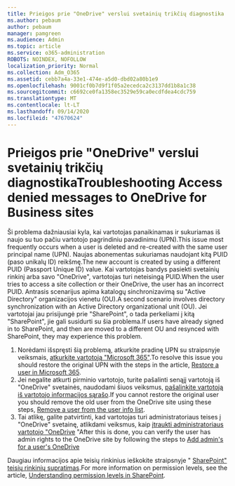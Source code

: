 ```yaml
---
title: Prieigos prie "OneDrive" verslui svetainių trikčių diagnostika
ms.author: pebaum
author: pebaum
manager: pamgreen
ms.audience: Admin
ms.topic: article
ms.service: o365-administration
ROBOTS: NOINDEX, NOFOLLOW
localization_priority: Normal
ms.collection: Adm_O365
ms.assetid: cebb7a4a-33e1-474e-a5d0-dbd02a80b1e9
ms.openlocfilehash: 9001cf0b7d9f1f05a2ecedca2c3137dd1b8a1c38
ms.sourcegitcommit: c6692ce0fa1358ec3529e59ca0ecdfdea4cdc759
ms.translationtype: MT
ms.contentlocale: lt-LT
ms.lasthandoff: 09/14/2020
ms.locfileid: "47670624"
---
```

# <a name="troubleshooting-access-denied-messages-to-onedrive-for-business-sites"></a><span data-ttu-id="0f31b-102">Prieigos prie "OneDrive" verslui svetainių trikčių diagnostika</span><span class="sxs-lookup"><span data-stu-id="0f31b-102">Troubleshooting Access denied messages to OneDrive for Business sites</span></span>

<span data-ttu-id="0f31b-103">Ši problema dažniausiai kyla, kai vartotojas panaikinamas ir sukuriamas iš naujo su tuo pačiu vartotojo pagrindiniu pavadinimu (UPN).</span><span class="sxs-lookup"><span data-stu-id="0f31b-103">This issue most frequently occurs when a user is deleted and re-created with the same user principal name (UPN).</span></span> <span data-ttu-id="0f31b-104">Naujas abonementas sukuriamas naudojant kitą PUID (paso unikalų ID) reikšmę.</span><span class="sxs-lookup"><span data-stu-id="0f31b-104">The new account is created by using a different PUID (Passport Unique ID) value.</span></span> <span data-ttu-id="0f31b-105">Kai vartotojas bandys pasiekti svetainių rinkinį arba savo "OneDrive", vartotojas turi neteisingą PUID.</span><span class="sxs-lookup"><span data-stu-id="0f31b-105">When the user tries to access a site collection or their OneDrive, the user has an incorrect PUID.</span></span> <span data-ttu-id="0f31b-106">Antrasis scenarijus apima katalogų sinchronizavimą su "Active Directory" organizacijos vienetu (OU).</span><span class="sxs-lookup"><span data-stu-id="0f31b-106">A second scenario involves directory synchronization with an Active Directory organizational unit (OU).</span></span> <span data-ttu-id="0f31b-107">Jei vartotojai jau prisijungė prie "SharePoint", o tada perkeliami į kitą "SharePoint", jie gali susidurti su šia problema.</span><span class="sxs-lookup"><span data-stu-id="0f31b-107">If users have already signed in to SharePoint, and then are moved to a different OU and resynced with SharePoint, they may experience this problem.</span></span>

1. <span data-ttu-id="0f31b-108">Norėdami išspręsti šią problemą, atkurkite pradinę UPN su straipsnyje veiksmais, [atkurkite vartotoją "Microsoft 365"](https://docs.microsoft.com/microsoft-365/admin/add-users/restore-user).</span><span class="sxs-lookup"><span data-stu-id="0f31b-108">To resolve this issue you should restore the original UPN with the steps in the article, [Restore a user in Microsoft 365](https://docs.microsoft.com/microsoft-365/admin/add-users/restore-user).</span></span>
2. <span data-ttu-id="0f31b-109">Jei negalite atkurti pirminio vartotojo, turite pašalinti senąjį vartotoją iš "OneDrive" svetainės, naudodami šiuos veiksmus, [pašalinkite vartotoją iš vartotojo informacijos sąrašo]().</span><span class="sxs-lookup"><span data-stu-id="0f31b-109">If you cannot restore the original user you should remove the old user from the OneDrive site using these steps, [Remove a user from the user info list]().</span></span> 
3. <span data-ttu-id="0f31b-110">Tai atlikę, galite patvirtinti, kad vartotojas turi administratoriaus teises į "OneDrive" svetainę, atlikdami veiksmus, kaip [įtraukti administratoriaus vartotojo "OneDrive](https://docs.microsoft.com/sharepoint/manage-user-profiles) "</span><span class="sxs-lookup"><span data-stu-id="0f31b-110">After this is done, you can verify the user has admin rights to the OneDrive site by following the steps to [Add admin's for a user's OneDrive](https://docs.microsoft.com/sharepoint/manage-user-profiles)</span></span>

<span data-ttu-id="0f31b-111">Daugiau informacijos apie teisių rinkinius ieškokite straipsnyje " [SharePoint" teisių rinkinių supratimas](https://docs.microsoft.com/sharepoint/understanding-permission-levels).</span><span class="sxs-lookup"><span data-stu-id="0f31b-111">For more information on permission levels, see the article, [Understanding permission levels in SharePoint](https://docs.microsoft.com/sharepoint/understanding-permission-levels).</span></span>
